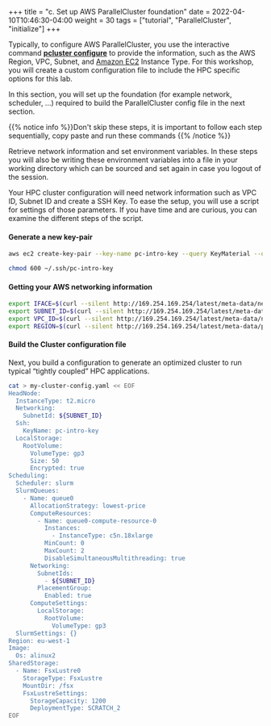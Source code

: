 +++
title = "c. Set up AWS ParallelCluster foundation"
date = 2022-04-10T10:46:30-04:00
weight = 30
tags = ["tutorial", "ParallelCluster", "initialize"]
+++

Typically, to configure AWS ParallelCluster, you use the interactive command **[pcluster configure](https://docs.aws.amazon.com/parallelcluster/latest/ug/install-v3-configuring.html)** to provide the information, such as the AWS Region, VPC, Subnet, and [Amazon EC2](https://aws.amazon.com/ec2/) Instance Type.
For this workshop, you will create a custom configuration file to include the HPC specific options for this lab.

In this section, you will set up the foundation (for example network, scheduler, ...) required to build the ParallelCluster config file in the next section.

{{% notice info %}}Don't skip these steps, it is important to follow each step sequentially, copy paste and run these commands
{{% /notice %}}

Retrieve network information and set environment variables. In these steps you will also be writing these environment variables into a file in your working directory which can be sourced and set again in case you logout of the session.

Your HPC cluster configuration will need network information such as VPC ID, Subnet ID and create a SSH Key.
To ease the setup, you will use a script for settings of those parameters.
If you have time and are curious, you can examine the different steps of the script.

#### Generate a new key-pair
```bash
aws ec2 create-key-pair --key-name pc-intro-key --query KeyMaterial --output text > ~/.ssh/pc-intro-key
```

```bash
chmod 600 ~/.ssh/pc-intro-key
```

#### Getting your AWS networking information
```bash
export IFACE=$(curl --silent http://169.254.169.254/latest/meta-data/network/interfaces/macs/)
export SUBNET_ID=$(curl --silent http://169.254.169.254/latest/meta-data/network/interfaces/macs/${IFACE}/subnet-id)
export VPC_ID=$(curl --silent http://169.254.169.254/latest/meta-data/network/interfaces/macs/${IFACE}/vpc-id)
export REGION=$(curl --silent http://169.254.169.254/latest/meta-data/placement/availability-zone | sed 's/[a-z]$//')
```

#### Build the Cluster configuration file

Next, you build a configuration to generate an optimized cluster to run typical “tightly coupled” HPC applications.

```bash
cat > my-cluster-config.yaml << EOF
HeadNode:
  InstanceType: t2.micro
  Networking:
    SubnetId: ${SUBNET_ID}
  Ssh:
    KeyName: pc-intro-key
  LocalStorage:
    RootVolume:
      VolumeType: gp3
      Size: 50
      Encrypted: true
Scheduling:
  Scheduler: slurm
  SlurmQueues:
    - Name: queue0
      AllocationStrategy: lowest-price
      ComputeResources:
        - Name: queue0-compute-resource-0
          Instances:
            - InstanceType: c5n.18xlarge
          MinCount: 0
          MaxCount: 2
          DisableSimultaneousMultithreading: true
      Networking:
        SubnetIds:
          - ${SUBNET_ID}
        PlacementGroup:
          Enabled: true
      ComputeSettings:
        LocalStorage:
          RootVolume:
            VolumeType: gp3
  SlurmSettings: {}
Region: eu-west-1
Image:
  Os: alinux2
SharedStorage:
  - Name: FsxLustre0
    StorageType: FsxLustre
    MountDir: /fsx
    FsxLustreSettings:
      StorageCapacity: 1200
      DeploymentType: SCRATCH_2
EOF
```

